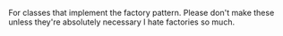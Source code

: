 For classes that implement the factory pattern. Please don't make these unless they're absolutely necessary I hate factories so much.